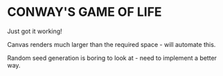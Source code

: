 CONWAY'S GAME OF LIFE
======

Just got it working!

Canvas renders much larger than the required space - will automate this.

Random seed generation is boring to look at - need to implement a better way.
